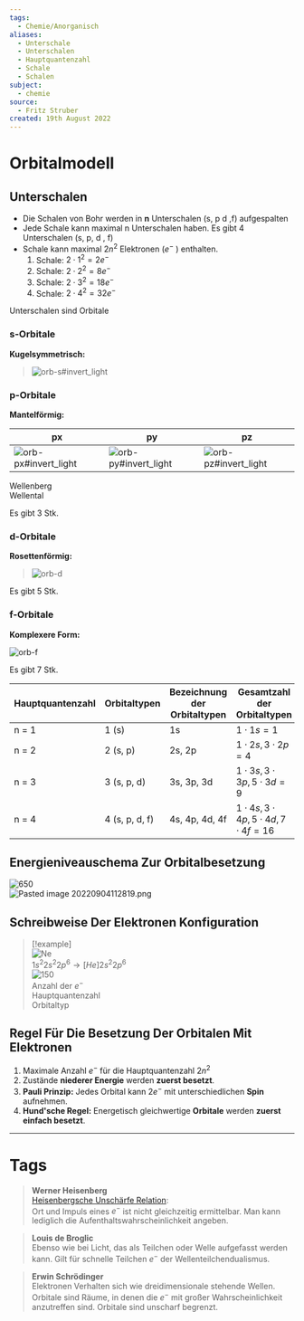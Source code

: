 ```yaml
---
tags:
  - Chemie/Anorganisch
aliases:
  - Unterschale
  - Unterschalen
  - Hauptquantenzahl
  - Schale
  - Schalen
subject:
  - chemie
source:
  - Fritz Struber
created: 19th August 2022
---
```


# Orbitalmodell

## Unterschalen

- Die Schalen von Bohr werden in **n** Unterschalen (s, p d ,f) aufgespalten
- Jede Schale kann maximal n Unterschalen haben. Es gibt 4 Unterschalen (s, p, d , f)
- Schale kann maximal $2n^{2}$ Elektronen ($e^{-}$ ) enthalten.
	 1. Schale: $2\cdot 1^{2} = 2e^{-}$
	 2. Schale: $2\cdot 2^{2} = 8e^{-}$
	 3. Schale: $2\cdot 3^{2} = 18e^{-}$
	 4. Schale: $2\cdot 4^{2} = 32e^{-}$

Unterschalen sind Orbitale

### s-Orbitale

**Kugelsymmetrisch:**

>![orb-s#invert_light](assets/orb-s.png)

### p-Orbitale

**Mantelförmig:** 

| px                           | py                           | pz                            |
| ---------------------------- | ---------------------------- | ----------------------------- |
| ![orb-px#invert_light](assets/orb-px.png) | ![orb-py#invert_light](assets/orb-py.png) | ![orb-pz#invert_light](assets/orb-pz.png) |

Wellenberg  
Wellental 

Es gibt 3 Stk.

### d-Orbitale

**Rosettenförmig:**

>![orb-d](assets/orb-d.png)

Es gibt 5 Stk.

### f-Orbitale

**Komplexere Form:**

![orb-f](assets/orb-f.png)

Es gibt 7 Stk.

| Hauptquantenzahl | Orbitaltypen   | Bezeichnung der Orbitaltypen | Gesamtzahl der Orbitaltypen              |
| ---------------- | -------------- | ---------------------------- | ---------------------------------------- |
| n = 1            | 1 (s)          | 1s                           | $1\cdot1s=1$                             |
| n = 2            | 2 (s, p)       | 2s, 2p                       | $1\cdot2s,3\cdot2p=4$                    |
| n = 3            | 3 (s, p, d)    | 3s, 3p, 3d                   | $1\cdot3s,3\cdot3p, 5\cdot3d=9$          |
| n = 4            | 4 (s, p, d, f) | 4s, 4p, 4d, 4f               | $1\cdot4s,3\cdot4p,5\cdot4d,7\cdot4f=16$ | 

## Energieniveauschema Zur Orbitalbesetzung

![650](Pasted%20image%2020220826201819.png)  
![Pasted image 20220904112819.png](Pasted%20image%2020220904112819.png)

## Schreibweise Der Elektronen Konfiguration

> [!example]  
> ![Ne](assets/Ne.png)  
> $1s^{2}2s^{2}2p^{6}\longrightarrow [He] 2s^{2}2p^{6}$  
>![150](assets/Ne-conf.png)  
> Anzahl der $e^{-}$  
> Hauptquantenzahl  
> Orbitaltyp 

## Regel Für Die Besetzung Der Orbitalen Mit Elektronen

1. Maximale Anzahl $e^-$ für die Hauptquantenzahl $2n^{2}$
2. Zustände **niederer Energie** werden **zuerst besetzt**.
3. **Pauli Prinzip:** Jedes Orbital kann $2e^{-}$ mit unterschiedlichen **Spin** aufnehmen.
4. **Hund'sche Regel:** Energetisch gleichwertige **Orbitale** werden **zuerst einfach besetzt**.

---

# Tags

 >**Werner Heisenberg**  
 >[Heisenbergsche Unschärfe Relation](https://de.wikipedia.org/wiki/Heisenbergsche_Unsch%C3%A4rferelation):  
 >Ort und Impuls eines $e^{-}$ ist nicht gleichzeitig ermittelbar. Man kann lediglich die Aufenthaltswahrscheinlichkeit angeben.

>**Louis de Broglic**  
>Ebenso wie bei Licht, das als Teilchen oder Welle aufgefasst werden kann. Gilt für schnelle Teilchen $e^{-}$ der Wellenteilchendualismus.

>**Erwin Schrödinger**  
>Elektronen Verhalten sich wie dreidimensionale stehende Wellen.  
>Orbitale sind Räume, in denen die $e^{-}$ mit großer Wahrscheinlichkeit anzutreffen sind. Orbitale sind unscharf begrenzt.
